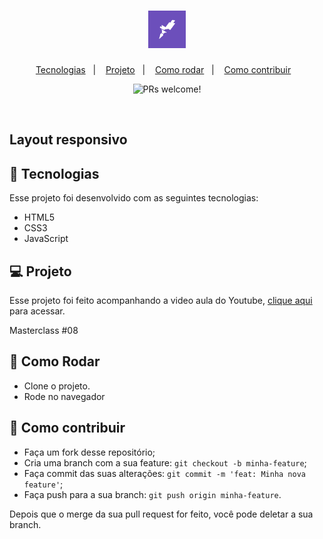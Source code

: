 <h1 align="center">
    <img alt="Rocketseat" title="Rocketseat" src=".github/rocketseat.png" width="60px" />
 </h1>

<p align="center">
  <a href="#rocket-tecnologias">Tecnologias</a>&nbsp;&nbsp;&nbsp;|&nbsp;&nbsp;&nbsp;
  <a href="#-projeto">Projeto</a>&nbsp;&nbsp;&nbsp;|&nbsp;&nbsp;&nbsp;
  <a href="#-como-rodar">Como rodar</a>&nbsp;&nbsp;&nbsp;|&nbsp;&nbsp;&nbsp;
  <a href="#-como-contribuir">Como contribuir</a>&nbsp;&nbsp;&nbsp;
  </p>
<p align="center">
 <img src="https://img.shields.io/static/v1?label=PRs&message=welcome&color=7159c1&labelColor=000000" alt="PRs welcome!" />

</p>

<br>

## Layout responsivo

## 🚀 Tecnologias

Esse projeto foi desenvolvido com as seguintes tecnologias:

- HTML5
- CSS3
- JavaScript


## 💻 Projeto

Esse projeto foi feito acompanhando a video aula do Youtube, [clique aqui](https://www.youtube.com/watch?v=H91DhKPjhPk&list=PL85ITvJ7FLogMzb2s6K5wKpQK2nL76vUK&index=6) para acessar.

Masterclass #08

## 🚀 Como Rodar

- Clone o projeto.
- Rode no navegador

## 🤔 Como contribuir

- Faça um fork desse repositório;
- Cria uma branch com a sua feature: `git checkout -b minha-feature`;
- Faça commit das suas alterações: `git commit -m 'feat: Minha nova feature'`;
- Faça push para a sua branch: `git push origin minha-feature`.

Depois que o merge da sua pull request for feito, você pode deletar a sua branch.

